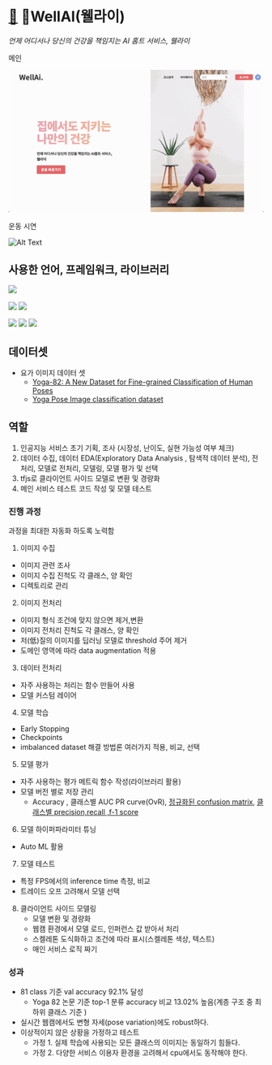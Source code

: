 # [🧘](https://emojipedia.org/yoga/) WellAI(웰라이)
  *언제 어디서나 당신의 건강을 책임지는 AI 홈트 서비스, 웰라이*
  
  
  메인
  
  ![Alt Text](src/메인_스윙.gif)
  
  운동 시연
  
  ![Alt Text](src/운동.gif)


## 사용한 언어, 프레임워크, 라이브러리
<img src="https://img.shields.io/badge/python-3670A0?style=for-the-badge&logo=python&logoColor=white">

<img src="https://img.shields.io/badge/TensorFlow-FF6F00?style=for-the-badge&logo=TensorFlow&logoColor=white"/> <img src="https://img.shields.io/badge/Keras-%23D00000.svg?style=for-the-badge&logo=Keras&logoColor=white"/>

<img src='https://img.shields.io/badge/scikit--learn-%23F7931E.svg?style=for-the-badge&logo=scikit-learn&logoColor=white'></a> <img src="https://img.shields.io/badge/pandas-150458?style=for-the-badge&logo=pandas&logoColor=white"/></a>
<img src='https://img.shields.io/badge/opencv-%23white.svg?style=for-the-badge&logo=opencv&logoColor=white'>
## 데이터셋 
- 요가 이미지 데이터 셋
  - [Yoga-82: A New Dataset for Fine-grained Classification of Human Poses](https://arxiv.org/abs/2004.10362)
  - [Yoga Pose Image classification dataset](https://www.kaggle.com/shrutisaxena/yoga-pose-image-classification-dataset)

## 역할
 1. 인공지능 서비스 초기 기획, 조사 (시장성, 난이도, 실현 가능성 여부 체크)
 2. 데이터 수집, 데이터 EDA(Exploratory Data Analysis , 탐색적 데이터 분석), 전처리, 모델로 전처리, 모델링, 모델 평가 및 선택
 3. tfjs로 클라이언트 사이드 모델로 변환 및 경량화
 4. 메인 서비스 테스트 코드 작성 및 모델 테스트


 ### 진행 과정
  과정을 최대한 자동화 하도록 노력함
1. 이미지 수집 
  - 이미지 관련 조사
  - 이미지 수집 진척도 각 클래스, 양 확인
  - 디렉토리로 관리
2. 이미지 전처리
  - 이미지 형식 조건에 맞지 않으면 제거,변환
  - 이미지 전처리 진척도 각 클래스, 양 확인
  - 저(低)질의 이미지를 딥러닝 모델로 threshold 주어 제거
  - 도메인 영역에 따라 data augmentation 적용 
3. 데이터 전처리
  - 자주 사용하는 처리는 함수 만들어 사용
  - 모델 커스텀 레이어
4. 모델 학습
  - Early Stopping
  - Checkpoints
  - imbalanced dataset 해결 방법론 여러가지 적용, 비교, 선택
5. 모델 평가
  - 자주 사용하는 평가 메트릭 함수 작성(라이브러리 활용)
  - 모델 버전 별로 저장 관리
    - Accuracy , 클래스별 AUC PR curve(OvR), [정규화된 confusion matrix](ml/model_selection/tuning_classweight.png), [클래스별 precision,recall ,f-1 score](ml/model_selection/classication_report.txt)
6. 모델 하이퍼파라미터 튜닝
  - Auto ML 활용
7. 모델 테스트
  - 특정 FPS에서의 inference time 측정, 비교
  - 트레이드 오프 고려해서 모델 선택
8. 클라이언트 사이드 모델링
   - 모델 변환 및 경량화
   - 웹캠 환경에서 모델 로드, 인퍼런스 값 받아서 처리
   - 스켈레톤 도식화하고 조건에 따라 표시(스켈레톤 색상, 텍스트)
   - 매인 서비스 로직 짜기

### 성과
- 81 class 기준 val accuracy 92.1% 달성 
  - Yoga 82 논문 기준 top-1 분류 accuracy 비교 13.02% 높음(계층 구조 중 최하위 클래스 기준 )
- 실시간 웹캠에서도 변형 자세(pose variation)에도 robust하다.
- 이상적이지 않은 상황을 가정하고 테스트
  - 가정 1. 실제 학습에 사용되는 모든 클래스의 이미지는 동일하기 힘들다.
  - 가정 2. 다양한 서비스 이용자 환경을 고려해서 cpu에서도 동작해야 한다.
